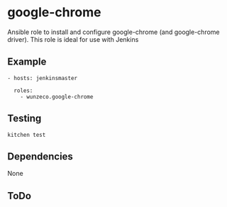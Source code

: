 google-chrome
=============

Ansible role to install and configure google-chrome (and google-chrome driver).
This role is ideal for use with Jenkins


## Example
 

```
- hosts: jenkinsmaster

  roles:
    - wunzeco.google-chrome
```


## Testing

```
kitchen test
```


## Dependencies
None


## ToDo
